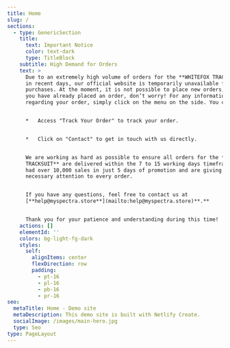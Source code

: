```yaml
---
title: Home
slug: /
sections:
  - type: GenericSection
    title:
      text: Important Notice
      color: text-dark
      type: TitleBlock
    subtitle: High Demand for Orders
    text: >
      Due to an extremely high volume of orders for the **WHITEFOX TRACKSUIT**
      in recent days, our official website is temporarily unavailable for new
      purchases. At the moment, it is not possible to place new orders, but if
      you have already placed an order, don’t worry! For any information
      regarding your order, simply click on the menu on the side. You can:


      *   Access "Track Your Order" to track your order.


      *   Click on "Contact" to get in touch with us directly.


      We are working as hard as possible to ensure all orders for the **WHITEFOX
      TRACKSUIT** are delivered within the 7 to 15 working days timeframe. We’ve
      had over 10,000 sales in just 5 days of promotion and are giving the
      necessary attention to every order.


      If you have any questions, feel free to contact us at
      [**help@myspectra.store**](mailto:help@myspectra.store)**.**


      Thank you for your patience and understanding during this time!
    actions: []
    elementId: ''
    colors: bg-light-fg-dark
    styles:
      self:
        alignItems: center
        flexDirection: row
        padding:
          - pt-16
          - pl-16
          - pb-16
          - pr-16
seo:
  metaTitle: Home - Demo site
  metaDescription: This demo site is built with Netlify Create.
  socialImage: /images/main-hero.jpg
  type: Seo
type: PageLayout
---
```

